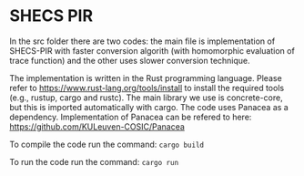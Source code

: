 # SHECS PIR
In the src folder there are two codes: the main file is implementation of SHECS-PIR with faster conversion algorith (with homomorphic evaluation of trace function) and the other uses slower conversion technique. 

The  implementation is written in the Rust programming language. Please refer to https://www.rust-lang.org/tools/install to install the required tools (e.g., rustup, cargo and rustc). The main library we use is concrete-core, but this is imported automatically with cargo. The code uses Panacea as a dependency. Implementation of Panacea can be refered to here: https://github.com/KULeuven-COSIC/Panacea 

To compile the code run the command: ```cargo build```

To run the code run the command: ```cargo run```
